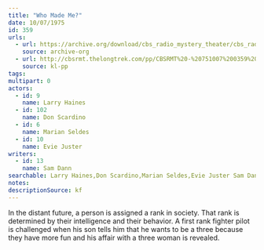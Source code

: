 ```yaml
---
title: "Who Made Me?"
date: 10/07/1975
id: 359
urls: 
  - url: https://archive.org/download/cbs_radio_mystery_theater/cbs_radio_mystery_theater-0351-0400.zip/cbs_radio_mystery_theater-0351-0400%2Fcbsrmt_0359_who_made_me.mp3
    source: archive-org
  - url: http://cbsrmt.thelongtrek.com/pp/CBSRMT%20-%20751007%200359%20Who%20Made%20Me_pp.mp3
    source: kl-pp
tags: 
multipart: 0
actors:  
  - id: 9
    name: Larry Haines  
  - id: 102
    name: Don Scardino  
  - id: 6
    name: Marian Seldes  
  - id: 10
    name: Evie Juster
writers:  
  - id: 13
    name: Sam Dann
searchable: Larry Haines,Don Scardino,Marian Seldes,Evie Juster Sam Dann
notes: 
descriptionSource: kf
---
```

In the distant future, a person is assigned a rank in society. That rank is determined by their intelligence and their behavior. A first rank fighter pilot is challenged when his son tells him that he wants to be a three because they have more fun and his affair with a three woman is revealed.